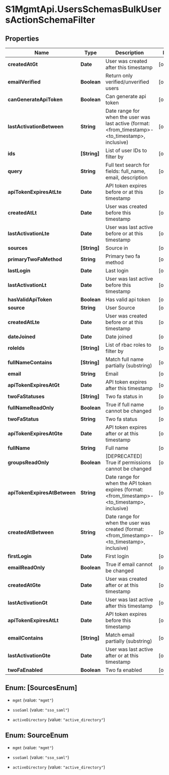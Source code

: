 # S1MgmtApi.UsersSchemasBulkUsersActionSchemaFilter

## Properties
Name | Type | Description | Notes
------------ | ------------- | ------------- | -------------
**createdAtGt** | **Date** | User was created after this timestamp | [optional] 
**emailVerified** | **Boolean** | Return only verified/unverified users | [optional] 
**canGenerateApiToken** | **Boolean** | Can generate api token | [optional] 
**lastActivationBetween** | **String** | Date range for when the user was last active (format: <from_timestamp>-<to_timestamp>, inclusive) | [optional] 
**ids** | **[String]** | List of user IDs to filter by | [optional] 
**query** | **String** | Full text search for fields: full_name, email, description | [optional] 
**apiTokenExpiresAtLte** | **Date** | API token expires before or at this timestamp | [optional] 
**createdAtLt** | **Date** | User was created before this timestamp | [optional] 
**lastActivationLte** | **Date** | User was last active before or at this timestamp | [optional] 
**sources** | **[String]** | Source in | [optional] 
**primaryTwoFaMethod** | **String** | Primary two fa method | [optional] 
**lastLogin** | **Date** | Last login | [optional] 
**lastActivationLt** | **Date** | User was last active before this timestamp | [optional] 
**hasValidApiToken** | **Boolean** | Has valid api token | [optional] 
**source** | **String** | User Source | [optional] 
**createdAtLte** | **Date** | User was created before or at this timestamp | [optional] 
**dateJoined** | **Date** | Date joined | [optional] 
**roleIds** | **[String]** | List of rbac roles to filter by | [optional] 
**fullNameContains** | **[String]** | Match full name partially (substring) | [optional] 
**email** | **String** | Email | [optional] 
**apiTokenExpiresAtGt** | **Date** | API token expires after this timestamp | [optional] 
**twoFaStatuses** | **[String]** | Two fa status in | [optional] 
**fullNameReadOnly** | **Boolean** | True if full name cannot be changed | [optional] 
**twoFaStatus** | **String** | Two fa status | [optional] 
**apiTokenExpiresAtGte** | **Date** | API token expires after or at this timestamp | [optional] 
**fullName** | **String** | Full name | [optional] 
**groupsReadOnly** | **Boolean** | [DEPRECATED] True if permissions cannot be changed | [optional] 
**apiTokenExpiresAtBetween** | **String** | Date range for when the API token expires (format: <from_timestamp>-<to_timestamp>, inclusive) | [optional] 
**createdAtBetween** | **String** | Date range for when the user was created (format: <from_timestamp>-<to_timestamp>, inclusive) | [optional] 
**firstLogin** | **Date** | First login | [optional] 
**emailReadOnly** | **Boolean** | True if email cannot be changed | [optional] 
**createdAtGte** | **Date** | User was created after or at this timestamp | [optional] 
**lastActivationGt** | **Date** | User was last active after this timestamp | [optional] 
**apiTokenExpiresAtLt** | **Date** | API token expires before this timestamp | [optional] 
**emailContains** | **[String]** | Match email partially (substring) | [optional] 
**lastActivationGte** | **Date** | User was last active after or at this timestamp | [optional] 
**twoFaEnabled** | **Boolean** | Two fa enabled | [optional] 


<a name="[SourcesEnum]"></a>
## Enum: [SourcesEnum]


* `mgmt` (value: `"mgmt"`)

* `ssoSaml` (value: `"sso_saml"`)

* `activeDirectory` (value: `"active_directory"`)




<a name="SourceEnum"></a>
## Enum: SourceEnum


* `mgmt` (value: `"mgmt"`)

* `ssoSaml` (value: `"sso_saml"`)

* `activeDirectory` (value: `"active_directory"`)





